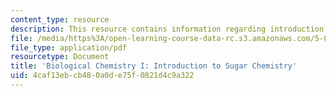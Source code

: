 ```yaml
---
content_type: resource
description: This resource contains information regarding introduction to sugar chemistry.
file: /media/https%3A/open-learning-course-data-rc.s3.amazonaws.com/5-07sc-biological-chemistry-i-fall-2013/4caf13ebcb480a0de75f0821d4c9a322_MIT5_07SCF13_Lec13.pdf
file_type: application/pdf
resourcetype: Document
title: 'Biological Chemistry I: Introduction to Sugar Chemistry'
uid: 4caf13eb-cb48-0a0d-e75f-0821d4c9a322
---
```

